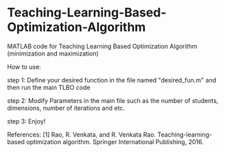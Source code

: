 # Teaching-Learning-Based-Optimization-Algorithm
MATLAB code for Teaching Learning Based Optimization Algorithm (minimization and maximization)


How to use:


step 1: Define your desired function in the file named "desired_fun.m" and then run the main TLBO code

step 2: Modify Parameters in the main file such as the number of students, dimensions, number of iterations and etc.

step 3: Enjoy!

References: 
[1] Rao, R. Venkata, and R. Venkata Rao. Teaching-learning-based optimization algorithm. Springer International Publishing, 2016.
